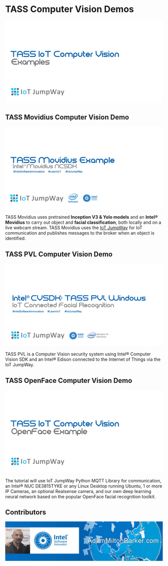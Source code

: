 # TASS Computer Vision Demos

![TASS Computer Vision Demo Docs](images/tass.jpg)

## TASS Movidius Computer Vision Demo

[![TASS Movidius Computer Vision Demo](TASS-Movidius/images/tass-movidius.jpg)](https://github.com/SSG-DRD-IOT/demo-tass/tree/master/TASS-Movidius)

TASS Movidius uses pretrained **Inception V3 & Yolo models** and an **Intel® Movidius** to carry out object and **facial classification**, both locally and on a live webcam stream. TASS Movidius uses the [IoT JumpWay](https://iot.techbubbletechnologies.com "IoT JumpWay") for IoT communication and publishes messages to the broker when an object is identified.

## TASS PVL Computer Vision Demo

[![TASS PVL Computer Vision Demo](TASS-PVL/Windows/images/Intel-Computer-Vision-Windows.png)](https://github.com/SSG-DRD-IOT/demo-tass/tree/master/TASS-PVL)

TASS PVL is a Computer Vision security system using Intel® Computer Vision SDK and an Intel® Edison connected to the Internet of Things via the IoT JumpWay.

## TASS OpenFace Computer Vision Demo

[![TASS OpenFace Computer Vision Demo](images/tass-openface.jpg)](https://github.com/SSG-DRD-IOT/demo-tass/tree/master/TASS-OpenFace)

The tutorial will use  IoT JumpWay Python MQTT Library for communication, an Intel® NUC DE3815TYKE or any Linux Desktop running Ubuntu, 1 or more IP Cameras, an optional Realsense camera, and our own deep learning neural network based on the popular OpenFace facial recognition toolkit.

## Contributors

[![Adam Milton-Barker, Intel® Software Innovator](images/Intel-Software-Innovator.jpg)](https://github.com/AdamMiltonBarker)
